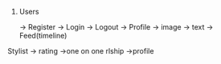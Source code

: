 1. Users

    -> Register
    -> Login
    -> Logout
    -> Profile
        -> image
        -> text
    -> Feed(timeline)
    
Stylist
    -> rating
    ->one on one rlship
    ->profile
    
    
    